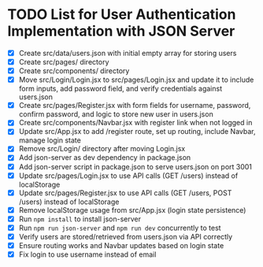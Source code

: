 # TODO List for User Authentication Implementation with JSON Server

- [x] Create src/data/users.json with initial empty array for storing users
- [x] Create src/pages/ directory
- [x] Create src/components/ directory
- [x] Move src/Login/Login.jsx to src/pages/Login.jsx and update it to include form inputs, add password field, and verify credentials against users.json
- [x] Create src/pages/Register.jsx with form fields for username, password, confirm password, and logic to store new user in users.json
- [x] Create src/components/Navbar.jsx with register link when not logged in
- [x] Update src/App.jsx to add /register route, set up routing, include Navbar, manage login state
- [x] Remove src/Login/ directory after moving Login.jsx
- [x] Add json-server as dev dependency in package.json
- [x] Add json-server script in package.json to serve users.json on port 3001
- [x] Update src/pages/Login.jsx to use API calls (GET /users) instead of localStorage
- [x] Update src/pages/Register.jsx to use API calls (GET /users, POST /users) instead of localStorage
- [x] Remove localStorage usage from src/App.jsx (login state persistence)
- [x] Run `npm install` to install json-server
- [x] Run `npm run json-server` and `npm run dev` concurrently to test
- [x] Verify users are stored/retrieved from users.json via API correctly
- [x] Ensure routing works and Navbar updates based on login state
- [x] Fix login to use username instead of email
